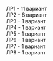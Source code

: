 ЛР1 - 11 вариант  
ЛР2 - 8 вариант  
ЛР3 - 1 вариант  
ЛР4 - 1 вариант  
ЛР5 - 1 вариант  
ЛР6 - 1 вариант  
ЛР7 - 1 вариант  
ЛР8 - 1 вариант  
